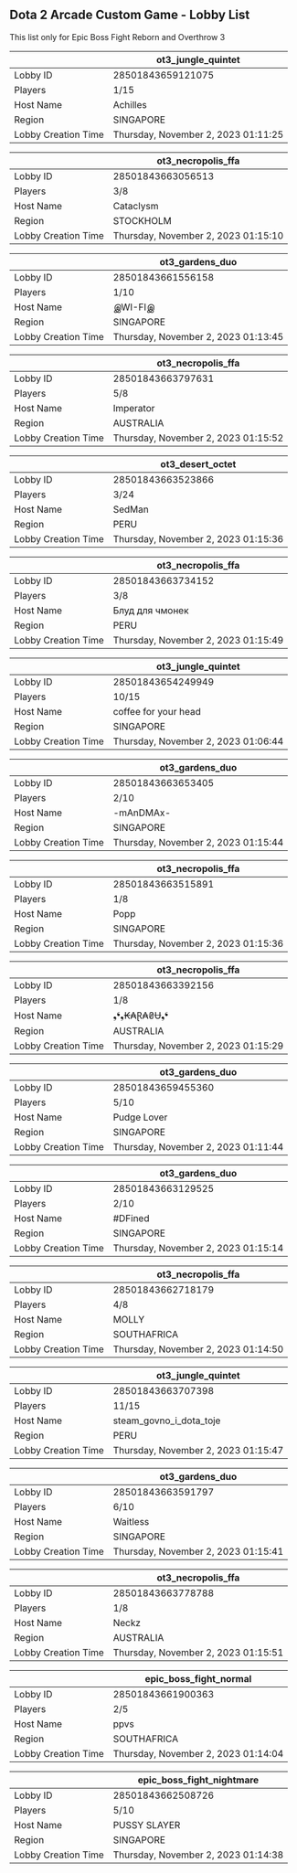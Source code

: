 ## Dota 2 Arcade Custom Game - Lobby List

This list only for Epic Boss Fight Reborn and Overthrow 3

|  | ot3_jungle_quintet |
| ------ | ------ |
| Lobby ID | 28501843659121075 |
| Players | 1/15 |
| Host Name | Achilles |
| Region | SINGAPORE |
| Lobby Creation Time | Thursday, November 2, 2023 01:11:25 |


|  | ot3_necropolis_ffa |
| ------ | ------ |
| Lobby ID | 28501843663056513 |
| Players | 3/8 |
| Host Name | Cataclysm |
| Region | STOCKHOLM |
| Lobby Creation Time | Thursday, November 2, 2023 01:15:10 |


|  | ot3_gardens_duo |
| ------ | ------ |
| Lobby ID | 28501843661556158 |
| Players | 1/10 |
| Host Name | இWI-FIஇ |
| Region | SINGAPORE |
| Lobby Creation Time | Thursday, November 2, 2023 01:13:45 |


|  | ot3_necropolis_ffa |
| ------ | ------ |
| Lobby ID | 28501843663797631 |
| Players | 5/8 |
| Host Name | Imperator |
| Region | AUSTRALIA |
| Lobby Creation Time | Thursday, November 2, 2023 01:15:52 |


|  | ot3_desert_octet |
| ------ | ------ |
| Lobby ID | 28501843663523866 |
| Players | 3/24 |
| Host Name | SedMan |
| Region | PERU |
| Lobby Creation Time | Thursday, November 2, 2023 01:15:36 |


|  | ot3_necropolis_ffa |
| ------ | ------ |
| Lobby ID | 28501843663734152 |
| Players | 3/8 |
| Host Name | Блуд для чмонек |
| Region | PERU |
| Lobby Creation Time | Thursday, November 2, 2023 01:15:49 |


|  | ot3_jungle_quintet |
| ------ | ------ |
| Lobby ID | 28501843654249949 |
| Players | 10/15 |
| Host Name | coffee for your head |
| Region | SINGAPORE |
| Lobby Creation Time | Thursday, November 2, 2023 01:06:44 |


|  | ot3_gardens_duo |
| ------ | ------ |
| Lobby ID | 28501843663653405 |
| Players | 2/10 |
| Host Name | -mAnDMAx- |
| Region | SINGAPORE |
| Lobby Creation Time | Thursday, November 2, 2023 01:15:44 |


|  | ot3_necropolis_ffa |
| ------ | ------ |
| Lobby ID | 28501843663515891 |
| Players | 1/8 |
| Host Name | Popp |
| Region | SINGAPORE |
| Lobby Creation Time | Thursday, November 2, 2023 01:15:36 |


|  | ot3_necropolis_ffa |
| ------ | ------ |
| Lobby ID | 28501843663392156 |
| Players | 1/8 |
| Host Name | ❟❛❟₭₳Ɽ₳₴Ʉ❟❛ |
| Region | AUSTRALIA |
| Lobby Creation Time | Thursday, November 2, 2023 01:15:29 |


|  | ot3_gardens_duo |
| ------ | ------ |
| Lobby ID | 28501843659455360 |
| Players | 5/10 |
| Host Name | Pudge Lover |
| Region | SINGAPORE |
| Lobby Creation Time | Thursday, November 2, 2023 01:11:44 |


|  | ot3_gardens_duo |
| ------ | ------ |
| Lobby ID | 28501843663129525 |
| Players | 2/10 |
| Host Name | #DFined |
| Region | SINGAPORE |
| Lobby Creation Time | Thursday, November 2, 2023 01:15:14 |


|  | ot3_necropolis_ffa |
| ------ | ------ |
| Lobby ID | 28501843662718179 |
| Players | 4/8 |
| Host Name | MOLLY |
| Region | SOUTHAFRICA |
| Lobby Creation Time | Thursday, November 2, 2023 01:14:50 |


|  | ot3_jungle_quintet |
| ------ | ------ |
| Lobby ID | 28501843663707398 |
| Players | 11/15 |
| Host Name | steam_govno_i_dota_toje |
| Region | PERU |
| Lobby Creation Time | Thursday, November 2, 2023 01:15:47 |


|  | ot3_gardens_duo |
| ------ | ------ |
| Lobby ID | 28501843663591797 |
| Players | 6/10 |
| Host Name | Waitless |
| Region | SINGAPORE |
| Lobby Creation Time | Thursday, November 2, 2023 01:15:41 |


|  | ot3_necropolis_ffa |
| ------ | ------ |
| Lobby ID | 28501843663778788 |
| Players | 1/8 |
| Host Name | Neckz |
| Region | AUSTRALIA |
| Lobby Creation Time | Thursday, November 2, 2023 01:15:51 |


|  | epic_boss_fight_normal |
| ------ | ------ |
| Lobby ID | 28501843661900363 |
| Players | 2/5 |
| Host Name | ppvs |
| Region | SOUTHAFRICA |
| Lobby Creation Time | Thursday, November 2, 2023 01:14:04 |


|  | epic_boss_fight_nightmare |
| ------ | ------ |
| Lobby ID | 28501843662508726 |
| Players | 5/10 |
| Host Name | PUSSY SLAYER |
| Region | SINGAPORE |
| Lobby Creation Time | Thursday, November 2, 2023 01:14:38 |


